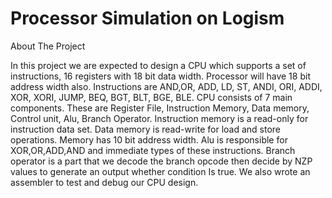 # Processor Simulation on Logism

About The Project

In this project we are expected to design a CPU which supports a set of instructions, 16 registers with 18 bit data width. Processor will have 18 bit address width also. Instructions are AND,OR, ADD, LD, ST, ANDI, ORI, ADDI, XOR, XORI, JUMP, BEQ, BGT, BLT, BGE, BLE. CPU consists of 7 main components. These are Register File, Instruction Memory, Data memory, Control unit, Alu, Branch Operator. Instruction memory is a read-only for instruction data set. Data memory is read-write for load and store operations. Memory has 10 bit address width. Alu is responsible for XOR,OR,ADD,AND and immediate types of these instructions. Branch operator is a part that we decode the branch opcode then decide by NZP values to generate an output whether condition Is true. We also wrote an assembler to test and debug our CPU design.
